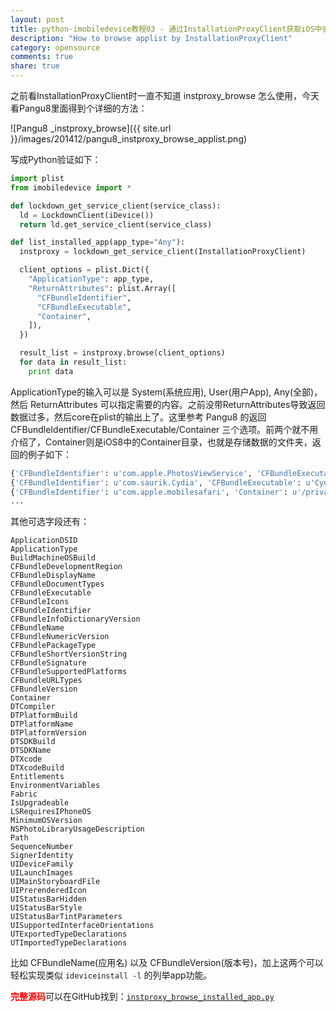```yaml
---
layout: post
title: python-imobiledevice教程03 - 通过InstallationProxyClient获取iOS中安装的应用
description: "How to browse applist by InstallationProxyClient"
category: opensource
comments: true
share: true
---
```


之前看InstallationProxyClient时一直不知道 instproxy_browse 怎么使用，今天看Pangu8里面得到个详细的方法：

![Pangu8 _instproxy_browse]({{ site.url }}/images/201412/pangu8_instproxy_browse_applist.png)

写成Python验证如下：

~~~python
import plist
from imobiledevice import *

def lockdown_get_service_client(service_class):
  ld = LockdownClient(iDevice())
  return ld.get_service_client(service_class)

def list_installed_app(app_type="Any"):
  instproxy = lockdown_get_service_client(InstallationProxyClient)

  client_options = plist.Dict({
    "ApplicationType": app_type,
    "ReturnAttributes": plist.Array([
      "CFBundleIdentifier",
      "CFBundleExecutable",
      "Container",
    ]),
  })

  result_list = instproxy.browse(client_options)
  for data in result_list:
    print data
~~~

ApplicationType的输入可以是 System(系统应用), User(用户App), Any(全部)，然后 ReturnAttributes 可以指定需要的内容。之前没带ReturnAttributes导致返回数据过多，然后core在plist的输出上了。这里参考 Pangu8 的返回 CFBundleIdentifier/CFBundleExecutable/Container 三个选项。前两个就不用介绍了，Container则是iOS8中的Container目录，也就是存储数据的文件夹，返回的例子如下：

~~~python
{'CFBundleIdentifier': u'com.apple.PhotosViewService', 'CFBundleExecutable': u'PhotosViewService'}
{'CFBundleIdentifier': u'com.saurik.Cydia', 'CFBundleExecutable': u'Cydia'}
{'CFBundleIdentifier': u'com.apple.mobilesafari', 'Container': u'/private/var/mobile/Containers/Data/Application/156B33D2-3D28-4830-A78A-87A4957DECB4', 'CFBundleExecutable': u'MobileSafari'}
...
~~~

其他可选字段还有：

~~~
ApplicationDSID
ApplicationType
BuildMachineOSBuild
CFBundleDevelopmentRegion
CFBundleDisplayName
CFBundleDocumentTypes
CFBundleExecutable
CFBundleIcons
CFBundleIdentifier
CFBundleInfoDictionaryVersion
CFBundleName
CFBundleNumericVersion
CFBundlePackageType
CFBundleShortVersionString
CFBundleSignature
CFBundleSupportedPlatforms
CFBundleURLTypes
CFBundleVersion
Container
DTCompiler
DTPlatformBuild
DTPlatformName
DTPlatformVersion
DTSDKBuild
DTSDKName
DTXcode
DTXcodeBuild
Entitlements
EnvironmentVariables
Fabric
IsUpgradeable
LSRequiresIPhoneOS
MinimumOSVersion
NSPhotoLibraryUsageDescription
Path
SequenceNumber
SignerIdentity
UIDeviceFamily
UILaunchImages
UIMainStoryboardFile
UIPrerenderedIcon
UIStatusBarHidden
UIStatusBarStyle
UIStatusBarTintParameters
UISupportedInterfaceOrientations
UTExportedTypeDeclarations
UTImportedTypeDeclarations
~~~

比如 CFBundleName(应用名) 以及 CFBundleVersion(版本号)，加上这两个可以轻松实现类似 `ideviceinstall -l` 的列举app功能。

<span style="color:#f00;">**完整源码**</span>可以在GitHub找到：[`instproxy_browse_installed_app.py`](https://github.com/upbit/python-imobiledevice_demo/blob/master/instproxy_browse_installed_app.py)
